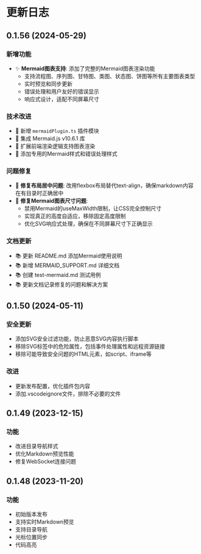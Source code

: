 # 更新日志

## 0.1.56 (2024-05-29)

### 新增功能

- ✨ **Mermaid图表支持**: 添加了完整的Mermaid图表渲染功能
  - 支持流程图、序列图、甘特图、类图、状态图、饼图等所有主要图表类型
  - 实时预览和同步更新
  - 错误处理和用户友好的错误显示
  - 响应式设计，适配不同屏幕尺寸

### 技术改进

- 🔧 新增 `mermaidPlugin.ts` 插件模块
- 🔧 集成 Mermaid.js v10.6.1 库
- 🔧 扩展前端渲染逻辑支持图表渲染
- 🔧 添加专用的Mermaid样式和错误处理样式

### 问题修复

- 🐛 **修复布局居中问题**: 改用flexbox布局替代text-align，确保markdown内容在有目录时正确居中
- 🐛 **修复Mermaid图表尺寸问题**:
  - 禁用Mermaid的useMaxWidth限制，让CSS完全控制尺寸
  - 实现真正的高度自适应，移除固定高度限制
  - 优化SVG响应式处理，确保在不同屏幕尺寸下正确显示

### 文档更新

- 📚 更新 README.md 添加Mermaid使用说明
- 📚 新增 MERMAID_SUPPORT.md 详细文档
- 📚 创建 test-mermaid.md 测试用例
- 📚 更新文档记录修复的问题和解决方案

## 0.1.50 (2024-05-11)

### 安全更新

- 添加SVG安全过滤功能，防止恶意SVG内容执行脚本
- 移除SVG标签中的危险属性，包括事件处理属性和远程资源链接
- 移除可能导致安全问题的HTML元素，如script、iframe等

### 改进

- 更新发布配置，优化插件包内容
- 添加.vscodeignore文件，排除不必要的文件

## 0.1.49 (2023-12-15)

### 功能

- 改进目录导航样式
- 优化Markdown预览性能
- 修复WebSocket连接问题

## 0.1.48 (2023-11-20)

### 功能

- 初始版本发布
- 支持实时Markdown预览
- 支持目录导航
- 光标位置同步
- 代码高亮